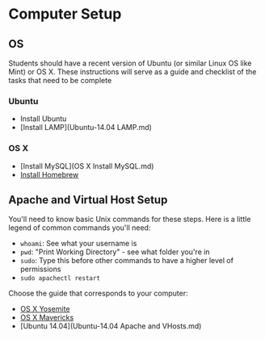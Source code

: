 # Computer Setup

## OS

Students should have a recent version of Ubuntu (or similar Linux OS like Mint) or OS X. These instructions will serve as a guide and checklist of the tasks that need to be complete

### Ubuntu

- Install Ubuntu
- [Install LAMP](Ubuntu-14.04 LAMP.md)

### OS X
- [Install MySQL](OS X Install MySQL.md)
- [Install Homebrew](http://brew.sh/)

## Apache and Virtual Host Setup

You'll need to know basic Unix commands for these steps. Here is a little legend of common commands you'll need:

- `whoami`: See what your username is
- `pwd`: "Print Working Directory" - see what folder you're in
- `sudo`: Type this before other commands to have a higher level of permissions
- `sudo apachectl restart`

Choose the guide that corresponds to your computer:

- [OS X Yosemite](https://gist.github.com/bradwestfall/c3e44d5c1e4a74ad852e)
- [OS X Mavericks](https://gist.github.com/bradwestfall/df915300c0d5022e5cb2)
- [Ubuntu 14.04](Ubuntu-14.04 Apache and VHosts.md)